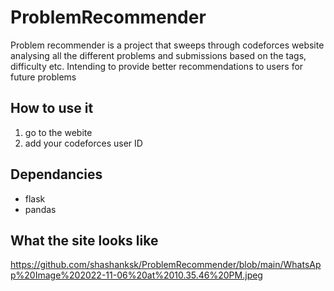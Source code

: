 # ProblemRecommender
Problem recommender is a project that sweeps through codeforces website analysing all the different problems and submissions based on the tags, difficulty etc. Intending to provide better recommendations to users for future problems

## How to use it

1. go to the webite 
2. add your codeforces user ID

## Dependancies
- flask
- pandas


## What the site looks like
https://github.com/shashanksk/ProblemRecommender/blob/main/WhatsApp%20Image%202022-11-06%20at%2010.35.46%20PM.jpeg
